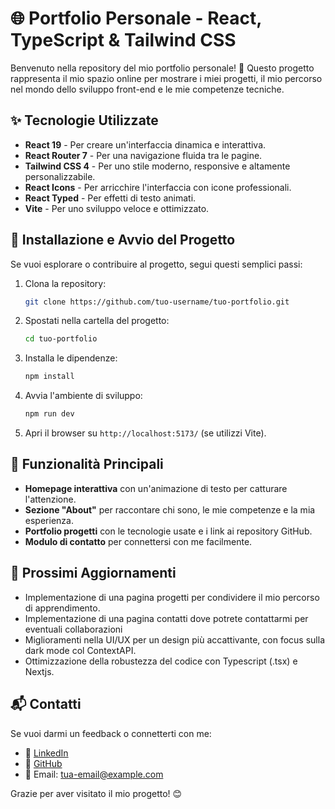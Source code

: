 # 🌐 Portfolio Personale - React, TypeScript & Tailwind CSS

Benvenuto nella repository del mio portfolio personale! 🚀 Questo progetto rappresenta il mio spazio online per mostrare i miei progetti, il mio percorso nel mondo dello sviluppo front-end e le mie competenze tecniche.

## ✨ Tecnologie Utilizzate

- **React 19** - Per creare un'interfaccia dinamica e interattiva.
- **React Router 7** - Per una navigazione fluida tra le pagine.
- **Tailwind CSS 4** - Per uno stile moderno, responsive e altamente personalizzabile.
- **React Icons** - Per arricchire l'interfaccia con icone professionali.
- **React Typed** - Per effetti di testo animati.
- **Vite** - Per uno sviluppo veloce e ottimizzato.

## 🔧 Installazione e Avvio del Progetto

Se vuoi esplorare o contribuire al progetto, segui questi semplici passi:

1. Clona la repository:
   ```sh
   git clone https://github.com/tuo-username/tuo-portfolio.git
   ```
2. Spostati nella cartella del progetto:
   ```sh
   cd tuo-portfolio
   ```
3. Installa le dipendenze:
   ```sh
   npm install
   ```
4. Avvia l'ambiente di sviluppo:
   ```sh
   npm run dev
   ```
5. Apri il browser su `http://localhost:5173/` (se utilizzi Vite).

## 🚀 Funzionalità Principali

- **Homepage interattiva** con un'animazione di testo per catturare l'attenzione.
- **Sezione "About"** per raccontare chi sono, le mie competenze e la mia esperienza.
- **Portfolio progetti** con le tecnologie usate e i link ai repository GitHub.
- **Modulo di contatto** per connettersi con me facilmente.


## 🎯 Prossimi Aggiornamenti

- Implementazione di una pagina progetti per condividere il mio percorso di apprendimento.
- Implementazione di una pagina contatti dove potrete contattarmi per eventuali collaborazioni
- Miglioramenti nella UI/UX per un design più accattivante, con focus sulla dark mode col ContextAPI.
- Ottimizzazione della robustezza del codice con Typescript (.tsx) e Nextjs.

## 📬 Contatti

Se vuoi darmi un feedback o connetterti con me:
- 💼 [LinkedIn](https://linkedin.com/in/eliagiolli)
- 🐙 [GitHub](https://github.com/EliaGiolli)
- 📧 Email: tua-email@example.com

Grazie per aver visitato il mio progetto! 😊

